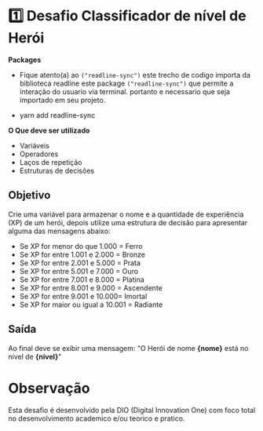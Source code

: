 # 1️⃣ Desafio Classificador de nível de Herói

**Packages**

- Fique atento(a) ao `("readline-sync")` este trecho de codigo importa da biblioteca readline
este package `("readline-sync")` que permite a interação do usuario via terminal. portanto e necessario que seja
importado em seu projeto.

- yarn add readline-sync

**O Que deve ser utilizado**

- Variáveis
- Operadores
- Laços de repetição
- Estruturas de decisões

## Objetivo

Crie uma variável para armazenar o nome e a quantidade de experiência (XP) de um herói, depois utilize uma estrutura de decisão para apresentar alguma das mensagens abaixo:

- Se XP for menor do que 1.000 = Ferro
- Se XP for entre 1.001 e 2.000 = Bronze
- Se XP for entre 2.001 e 5.000 = Prata
- Se XP for entre 5.001 e 7.000 = Ouro
- Se XP for entre 7.001 e 8.000 = Platina
- Se XP for entre 8.001 e 9.000 = Ascendente
- Se XP for entre 9.001 e 10.000= Imortal
- Se XP for maior ou igual a 10.001 = Radiante

## Saída

Ao final deve se exibir uma mensagem:
"O Herói de nome **{nome}** está no nível de **{nivel}**"

# Observação

Esta desafio é desenvolvido pela DIO (Digital Innovation One) com foco total no desenvolvimento
academico e/ou teorico e pratico.
